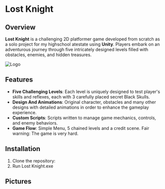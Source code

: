 # Lost Knight

## Overview
**Lost Knight** is a challenging 2D platformer game developed from scratch as a solo project for my highschool atestate using **Unity**. Players embark on an adventurous journey through five intricately designed levels filled with obstacles, enemies, and hidden treasures.

![Logo](https://imgur.com/a/nIGlN9P)

## Features
- **Five Challenging Levels**: Each level is uniquely designed to test player's skills and reflexes, each with 3 carefully placed secret Black Skulls.
- **Design And Animations**: Original character, obstacles and many other designs with detailed animations in order to enhance the gameplay experience.
- **Custom Scripts**: Scripts written to manage game mechanics, controls, and enemy behaviors.
- **Game Flow**: Simple Menu, 5 chained levels and a credit scene. Fair warning: The game is very hard.

## Installation
1. Clone the repository:
2. Run Lost Knight.exe

## Pictures

   
